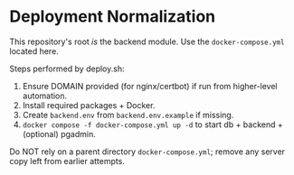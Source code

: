 # Deployment Normalization

This repository's root *is* the backend module. Use the `docker-compose.yml` located here.

Steps performed by deploy.sh:
1. Ensure DOMAIN provided (for nginx/certbot) if run from higher-level automation.
2. Install required packages + Docker.
3. Create `backend.env` from `backend.env.example` if missing.
4. `docker compose -f docker-compose.yml up -d` to start db + backend + (optional) pgadmin.

Do NOT rely on a parent directory `docker-compose.yml`; remove any server copy left from earlier attempts.
